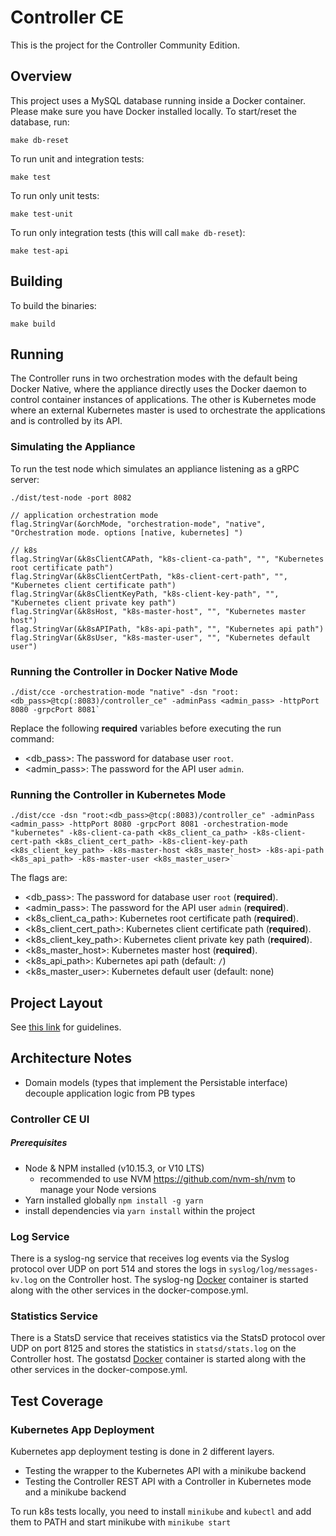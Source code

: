 # Controller CE

This is the project for the Controller Community Edition.

## Overview

This project uses a MySQL database running inside a Docker container. Please
make sure you have Docker installed locally. To start/reset the database, run:

`make db-reset`

To run unit and integration tests:

`make test`

To run only unit tests:

`make test-unit`

To run only integration tests (this will call `make db-reset`):

`make test-api`

## Building 

To build the binaries:

`make build`

## Running

The Controller runs in two orchestration modes with the default being Docker
Native, where the appliance directly uses the Docker daemon to control
container instances of applications. The other is Kubernetes mode where an
external Kubernetes master is used to orchestrate the applications and is
controlled by its API.

### Simulating the Appliance

To run the test node which simulates an appliance listening as a gRPC server:

`./dist/test-node -port 8082`


	// application orchestration mode
	flag.StringVar(&orchMode, "orchestration-mode", "native", "Orchestration mode. options [native, kubernetes] ")

	// k8s
	flag.StringVar(&k8sClientCAPath, "k8s-client-ca-path", "", "Kubernetes root certificate path")
	flag.StringVar(&k8sClientCertPath, "k8s-client-cert-path", "", "Kubernetes client certificate path")
	flag.StringVar(&k8sClientKeyPath, "k8s-client-key-path", "", "Kubernetes client private key path")
	flag.StringVar(&k8sHost, "k8s-master-host", "", "Kubernetes master host")
	flag.StringVar(&k8sAPIPath, "k8s-api-path", "", "Kubernetes api path")
	flag.StringVar(&k8sUser, "k8s-master-user", "", "Kubernetes default user")

### Running the Controller in Docker Native Mode

```
./dist/cce -orchestration-mode "native" -dsn "root:<db_pass>@tcp(:8083)/controller_ce" -adminPass <admin_pass> -httpPort 8080 -grpcPort 8081`
```

Replace the following **required** variables before executing the run command:

- <db_pass>: The password for database user `root`.
- <admin_pass>: The password for the API user `admin`.

### Running the Controller in Kubernetes Mode

```
./dist/cce -dsn "root:<db_pass>@tcp(:8083)/controller_ce" -adminPass <admin_pass> -httpPort 8080 -grpcPort 8081 -orchestration-mode "kubernetes" -k8s-client-ca-path <k8s_client_ca_path> -k8s-client-cert-path <k8s_client_cert_path> -k8s-client-key-path <k8s_client_key_path> -k8s-master-host <k8s_master_host> -k8s-api-path <k8s_api_path> -k8s-master-user <k8s_master_user>`
```

The flags are:

- <db_pass>: The password for database user `root` (**required**).
- <admin_pass>: The password for the API user `admin` (**required**).
- <k8s_client_ca_path>: Kubernetes root certificate path (**required**).
- <k8s_client_cert_path>: Kubernetes client certificate path (**required**).
- <k8s_client_key_path>: Kubernetes client private key path (**required**).
- <k8s_master_host>: Kubernetes master host (**required**).
- <k8s_api_path>: Kubernetes api path (default: `/`)
- <k8s_master_user>: Kubernetes default user (default: none)

## Project Layout

See [this link](https://medium.com/@benbjohnson/standard-package-layout-7cdbc8391fc1)
for guidelines.

## Architecture Notes

- Domain models (types that implement the Persistable interface) decouple application logic from PB types

### Controller CE UI

##### Prerequisites

- Node & NPM installed (v10.15.3, or V10 LTS)
  - recommended to use NVM https://github.com/nvm-sh/nvm to manage your Node versions
- Yarn installed globally `npm install -g yarn`
- install dependencies via `yarn install` within the project

### Log Service

There is a syslog-ng service that receives log events via the Syslog protocol
over UDP on port 514 and stores the logs in `syslog/log/messages-kv.log` on
the Controller host. The syslog-ng
[Docker](https://github.com/balabit/syslog-ng-docker) container is started along
with the other services in the docker-compose.yml.

### Statistics Service

There is a StatsD service that receives statistics via the StatsD protocol over
UDP on port 8125 and stores the statistics in `statsd/stats.log` on the
Controller host. The gostatsd [Docker](https://github.com/atlassian/gostatsd)
container is started along with the other services in the docker-compose.yml.

## Test Coverage

### Kubernetes App Deployment

Kubernetes app deployment testing is done in 2 different layers.

- Testing the wrapper to the Kubernetes API with a minikube backend
- Testing the Controller REST API with a Controller in Kubernetes mode and a
  minikube backend

To run k8s tests locally, you need to install `minikube` and `kubectl` and add
them to PATH and start minikube with `minikube start`
